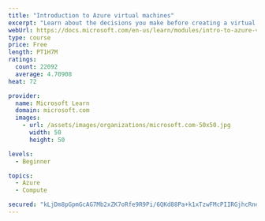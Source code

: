 ```yaml
---
title: "Introduction to Azure virtual machines"
excerpt: "Learn about the decisions you make before creating a virtual machine, the options to create and manage the VM, and the extensions and services you use to manage your VM."
webUrl: https://docs.microsoft.com/en-us/learn/modules/intro-to-azure-virtual-machines/
type: course
price: Free
length: PT1H7M
ratings:
  count: 22092
  average: 4.70908
heat: 72

provider:
  name: Microsoft Learn
  domain: microsoft.com
  images:
    - url: /assets/images/organizations/microsoft.com-50x50.jpg
      width: 50
      height: 50

levels:
  - Beginner

topics:
  - Azure
  - Compute

secured: "kLjDm8pGpmGcAG7Mb2xZK7oRfe9R9Pi/6QKd88Pa+k1xTzwFMcPIIRGjhcRneLcknYM1TwWT1sCViIkqG3IrjW1YeQmqy4AtFfulfuoIvSSEoDL7ItSvwOC7LJQJnO6crXwWghUIx/q2BFkPfdskOy+KcHR8kUf45oRJrwTIUOHnSOAj4GMktS2s0E97C4/jAcenFvG3s0MK4yiJmPqjmPtY1/3PA9FdWnhFwVdc6luuwrXzabJY4fsOJBbI9zgWCEDENB5sOEWNfbTkkX8dw+Sen20J2AGO5nsiSulF99iLQPhh5gvX41UUPNHkiCdS20EHib0Ud9T+y8KYjwOsq6SEFCfrXbU1olp/dpkJY10ssPMwlHGFLudWCBAwljWX1cp4jKOjpVfjdpyJAFW6c7fTSUMbOwhlTeHzxM5jHlZUC8Cg1ijcNCzG2p6LsufN;/Aq9z9T1rDxZZf4Ndxx+wA=="
---
```


